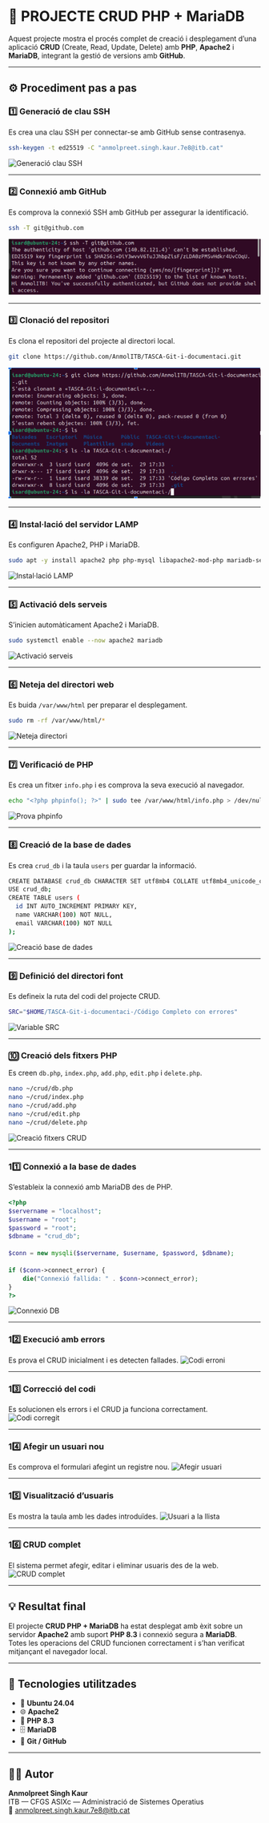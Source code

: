 # 🧠 PROJECTE CRUD PHP + MariaDB

Aquest projecte mostra el procés complet de creació i desplegament d’una aplicació **CRUD** (Create, Read, Update, Delete) amb **PHP**, **Apache2** i **MariaDB**, integrant la gestió de versions amb **GitHub**.

---

## ⚙️ Procediment pas a pas

### 1️⃣ Generació de clau SSH
Es crea una clau SSH per connectar-se amb GitHub sense contrasenya.

```bash
ssh-keygen -t ed25519 -C "anmolpreet.singh.kaur.7e8@itb.cat"
```
![Generació clau SSH](Images/ndn/img1.png)

---

### 2️⃣ Connexió amb GitHub
Es comprova la connexió SSH amb GitHub per assegurar la identificació.
```bash
ssh -T git@github.com
```
![Connexió GitHub SSH](Images/img2.png)

---

### 3️⃣ Clonació del repositori
Es clona el repositori del projecte al directori local.
```bash
git clone https://github.com/AnmolITB/TASCA-Git-i-documentaci.git
```
![Clonació del repositori](Images/img3.png)

---

### 4️⃣ Instal·lació del servidor LAMP
Es configuren Apache2, PHP i MariaDB.
```bash
sudo apt -y install apache2 php php-mysql libapache2-mod-php mariadb-server
```
![Instal·lació LAMP](img/4_lamp_install.png)

---

### 5️⃣ Activació dels serveis
S’inicien automàticament Apache2 i MariaDB.
```bash
sudo systemctl enable --now apache2 mariadb
```
![Activació serveis](img/5_enable_services.png)

---

### 6️⃣ Neteja del directori web
Es buida `/var/www/html` per preparar el desplegament.
```bash
sudo rm -rf /var/www/html/*
```
![Neteja directori](img/6_rm_html.png)

---

### 7️⃣ Verificació de PHP
Es crea un fitxer `info.php` i es comprova la seva execució al navegador.
```bash
echo "<?php phpinfo(); ?>" | sudo tee /var/www/html/info.php > /dev/null
```
![Prova phpinfo](img/7_phpinfo.png)

---

### 8️⃣ Creació de la base de dades
Es crea `crud_db` i la taula `users` per guardar la informació.
```bash
CREATE DATABASE crud_db CHARACTER SET utf8mb4 COLLATE utf8mb4_unicode_ci;
USE crud_db;
CREATE TABLE users (
  id INT AUTO_INCREMENT PRIMARY KEY,
  name VARCHAR(100) NOT NULL,
  email VARCHAR(100) NOT NULL
);
```
![Creació base de dades](img/8_db_creation.png)

---

### 9️⃣ Definició del directori font
Es defineix la ruta del codi del projecte CRUD.
```bash
SRC="$HOME/TASCA-Git-i-documentaci-/Código Completo con errores"
```
![Variable SRC](img/9_src_path.png)

---

### 🔟 Creació dels fitxers PHP
Es creen `db.php`, `index.php`, `add.php`, `edit.php` i `delete.php`.
```bash
nano ~/crud/db.php
nano ~/crud/index.php
nano ~/crud/add.php
nano ~/crud/edit.php
nano ~/crud/delete.php
```
![Creació fitxers CRUD](img/10_create_files.png)

---

### 11️⃣ Connexió a la base de dades
S’estableix la connexió amb MariaDB des de PHP.
```php
<?php
$servername = "localhost";
$username = "root";
$password = "root";
$dbname = "crud_db";

$conn = new mysqli($servername, $username, $password, $dbname);

if ($conn->connect_error) {
    die("Connexió fallida: " . $conn->connect_error);
}
?>
```
![Connexió DB](img/11_db_php.png)

---

### 12️⃣ Execució amb errors
Es prova el CRUD inicialment i es detecten fallades.
![Codi erroni](img/12_codi_erroni.png)

---

### 13️⃣ Correcció del codi
Es solucionen els errors i el CRUD ja funciona correctament.
![Codi corregit](img/13_codi_funcional.png)

---

### 14️⃣ Afegir un usuari nou
Es comprova el formulari afegint un registre nou.
![Afegir usuari](img/14_afegir_usuari.png)

---

### 15️⃣ Visualització d’usuaris
Es mostra la taula amb les dades introduïdes.
![Usuari a la llista](img/15_llista_usuari.png)

---

### 16️⃣ CRUD complet
El sistema permet afegir, editar i eliminar usuaris des de la web.
![CRUD complet](img/16_crud_complet.png)

---

## 💡 Resultat final

El projecte **CRUD PHP + MariaDB** ha estat desplegat amb èxit sobre un servidor **Apache2** amb suport **PHP 8.3** i connexió segura a **MariaDB**.  
Totes les operacions del CRUD funcionen correctament i s’han verificat mitjançant el navegador local.

---

## 🧰 Tecnologies utilitzades

- 🐧 **Ubuntu 24.04**
- 🌐 **Apache2**
- 🐘 **PHP 8.3**
- 🗄️ **MariaDB**
- 🔗 **Git / GitHub**

---

## 🧑‍💻 Autor

**Anmolpreet Singh Kaur**  
ITB — CFGS ASIXc — Administració de Sistemes Operatius  
📧 [anmolpreet.singh.kaur.7e8@itb.cat](mailto:anmolpreet.singh.kaur.7e8@itb.cat)
